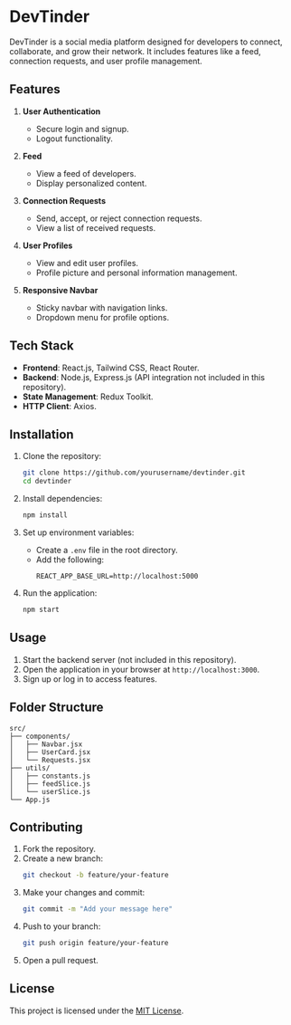 # DevTinder

DevTinder is a social media platform designed for developers to connect, collaborate, and grow their network. It includes features like a feed, connection requests, and user profile management.

## Features

1. **User Authentication**
   - Secure login and signup.
   - Logout functionality.

2. **Feed**
   - View a feed of developers.
   - Display personalized content.

3. **Connection Requests**
   - Send, accept, or reject connection requests.
   - View a list of received requests.

4. **User Profiles**
   - View and edit user profiles.
   - Profile picture and personal information management.

5. **Responsive Navbar**
   - Sticky navbar with navigation links.
   - Dropdown menu for profile options.

## Tech Stack

- **Frontend**: React.js, Tailwind CSS, React Router.
- **Backend**: Node.js, Express.js (API integration not included in this repository).
- **State Management**: Redux Toolkit.
- **HTTP Client**: Axios.

## Installation

1. Clone the repository:
   ```bash
   git clone https://github.com/yourusername/devtinder.git
   cd devtinder
   ```

2. Install dependencies:
   ```bash
   npm install
   ```

3. Set up environment variables:
   - Create a `.env` file in the root directory.
   - Add the following:
     ```env
     REACT_APP_BASE_URL=http://localhost:5000
     ```

4. Run the application:
   ```bash
   npm start
   ```

## Usage

1. Start the backend server (not included in this repository).
2. Open the application in your browser at `http://localhost:3000`.
3. Sign up or log in to access features.

## Folder Structure

```
src/
├── components/
│   ├── Navbar.jsx
│   ├── UserCard.jsx
│   └── Requests.jsx
├── utils/
│   ├── constants.js
│   ├── feedSlice.js
│   └── userSlice.js
└── App.js
```

## Contributing

1. Fork the repository.
2. Create a new branch:
   ```bash
   git checkout -b feature/your-feature
   ```
3. Make your changes and commit:
   ```bash
   git commit -m "Add your message here"
   ```
4. Push to your branch:
   ```bash
   git push origin feature/your-feature
   ```
5. Open a pull request.

## License

This project is licensed under the [MIT License](LICENSE).


